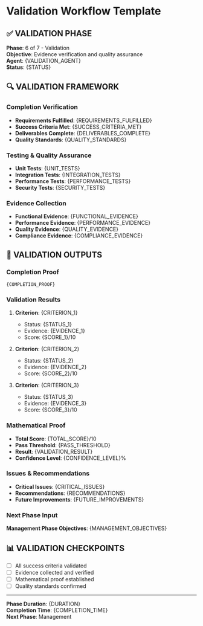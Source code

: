 # Validation Workflow Template

## ✅ VALIDATION PHASE

**Phase**: 6 of 7 - Validation  
**Objective**: Evidence verification and quality assurance  
**Agent**: {VALIDATION_AGENT}  
**Status**: {STATUS}  

## 🔍 VALIDATION FRAMEWORK

### Completion Verification
- **Requirements Fulfilled**: {REQUIREMENTS_FULFILLED}
- **Success Criteria Met**: {SUCCESS_CRITERIA_MET}
- **Deliverables Complete**: {DELIVERABLES_COMPLETE}
- **Quality Standards**: {QUALITY_STANDARDS}

### Testing & Quality Assurance
- **Unit Tests**: {UNIT_TESTS}
- **Integration Tests**: {INTEGRATION_TESTS}
- **Performance Tests**: {PERFORMANCE_TESTS}
- **Security Tests**: {SECURITY_TESTS}

### Evidence Collection
- **Functional Evidence**: {FUNCTIONAL_EVIDENCE}
- **Performance Evidence**: {PERFORMANCE_EVIDENCE}
- **Quality Evidence**: {QUALITY_EVIDENCE}
- **Compliance Evidence**: {COMPLIANCE_EVIDENCE}

## 🎯 VALIDATION OUTPUTS

### Completion Proof
```
{COMPLETION_PROOF}
```

### Validation Results
1. **Criterion**: {CRITERION_1}
   - Status: {STATUS_1}
   - Evidence: {EVIDENCE_1}
   - Score: {SCORE_1}/10

2. **Criterion**: {CRITERION_2}
   - Status: {STATUS_2}
   - Evidence: {EVIDENCE_2}
   - Score: {SCORE_2}/10

3. **Criterion**: {CRITERION_3}
   - Status: {STATUS_3}
   - Evidence: {EVIDENCE_3}
   - Score: {SCORE_3}/10

### Mathematical Proof
- **Total Score**: {TOTAL_SCORE}/10
- **Pass Threshold**: {PASS_THRESHOLD}
- **Result**: {VALIDATION_RESULT}
- **Confidence Level**: {CONFIDENCE_LEVEL}%

### Issues & Recommendations
- **Critical Issues**: {CRITICAL_ISSUES}
- **Recommendations**: {RECOMMENDATIONS}
- **Future Improvements**: {FUTURE_IMPROVEMENTS}

### Next Phase Input
**Management Phase Objectives**: {MANAGEMENT_OBJECTIVES}

## 📊 VALIDATION CHECKPOINTS

- [ ] All success criteria validated
- [ ] Evidence collected and verified
- [ ] Mathematical proof established
- [ ] Quality standards confirmed

---

**Phase Duration**: {DURATION}  
**Completion Time**: {COMPLETION_TIME}  
**Next Phase**: Management